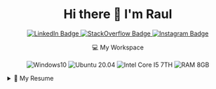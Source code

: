 <h1 align='center'>
  Hi there 👋 I'm Raul
</h1>

<p align='center'>
  
  <a href='https://www.linkendin.com/in/raulmello'>
    <img src='https://img.shields.io/badge/linkedin-%230077B5.svg?&style=for-the-badge&logo=linkedin&logoColor=white' alt='LinkedIn Badge' />
  </a>

  <a href='https://stackoverflow.com/users/14984057/raul-mello'>
    <img src='https://img.shields.io/badge/Stack_Overflow-FE7A16?style=for-the-badge&logo=stack-overflow&logoColor=white' alt='StackOverflow Badge' />
  </a>

  <a href='https://www.instagram.com/_mello.raul/'>
    <img src='https://img.shields.io/badge/Instagram-E4405F?style=for-the-badge&logo=instagram&logoColor=white' alt='Instagram Badge' />
  </a>

</p>

<p align='center'>
  💻 My Workspace
  <br /><br />
  <img src='https://img.shields.io/badge/Windows-0078D6?style=for-the-badge&logo=windows&logoColor=white' alt='Windows10' />
  <img src='https://img.shields.io/badge/Ubuntu-E95420?style=for-the-badge&logo=ubuntu&logoColor=white' alt='Ubuntu 20.04' />
  <img src='https://img.shields.io/badge/Intel-Core_i5_7th-0071C5?style=for-the-badge&logo=intel&logoColor=white' alt='Intel Core I5 7TH' />
  <img src='https://img.shields.io/badge/RAM-8GB-%230071C5.svg?&style=for-the-badge&logoColor=white' alt='RAM 8GB' />

</p>

<details>
  <summary>📃 My Resume</summary>


## Education

- 📖 **Informations Systems**\
📆 2020 - Moment\
📍 **University of São Paulo** - São Paulo - SP, Brazil

## Experience

- 👨‍💻 **Projects Director**\
📆 2021 - Moment\
📍 **Síntese Jr.** - São Paulo - SP, Brazil

<img align="right" src='https://img.shields.io/badge/Github-000000?logo=github&logoColor=white' />
<img align="right" src='https://img.shields.io/badge/Netlify-00C7B7?logo=netlify&logoColor=white' />
<img align="right" src='https://img.shields.io/badge/PostgreSQL-336791?logo=postgresql&logoColor=white' />
<img align="right" src='https://img.shields.io/badge/Node.js-339933?logo=node.js&logoColor=white' />
<img align="right" src='https://img.shields.io/badge/React.js-61DAFB?logo=react&logoColor=black' />
<img align="right" src='https://img.shields.io/badge/Next.js-000000?logo=next.js&logoColor=white' />

- 👨‍💻 **Software Developer**\
📆 2020 - Moment\
📍 **Síntese Jr.** - São Paulo - SP, Brazil

</details>

<!--
### Hi there 👋

Dev and Projects Director at @sintesejr

**raulmel1o/raulmel1o** is a ✨ _special_ ✨ repository because its `README.md` (this file) appears on your GitHub profile.

Here are some ideas to get you started:

- 🔭 I’m currently working on ...
- 🌱 I’m currently learning ...
- 👯 I’m looking to collaborate on ...
- 🤔 I’m looking for help with ...
- 💬 Ask me about ...
- 📫 How to reach me: ...
- 😄 Pronouns: ...
- ⚡ Fun fact: ...
-->
